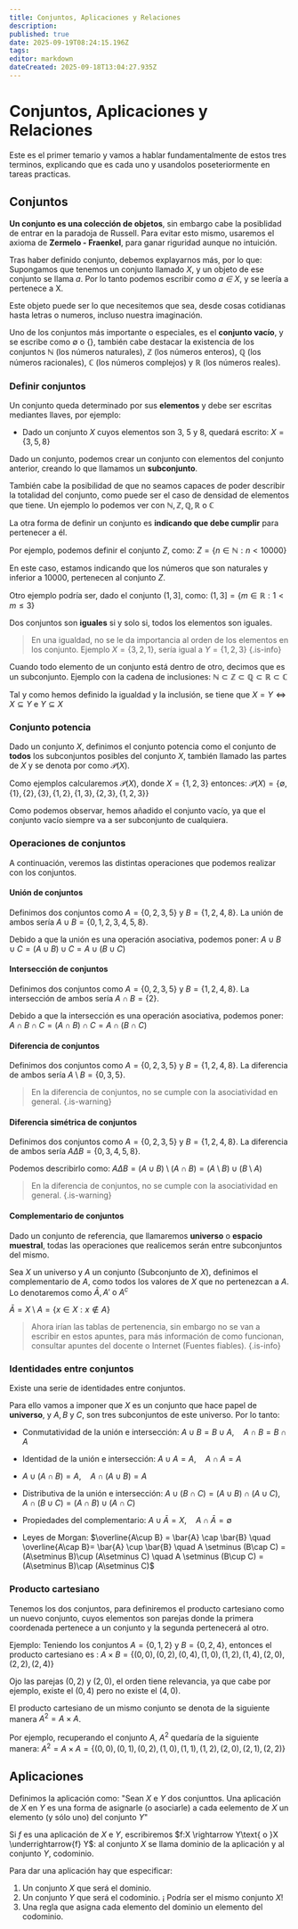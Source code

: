 ```yaml
---
title: Conjuntos, Aplicaciones y Relaciones
description: 
published: true
date: 2025-09-19T08:24:15.196Z
tags: 
editor: markdown
dateCreated: 2025-09-18T13:04:27.935Z
---
```


# Conjuntos, Aplicaciones y Relaciones
Este es el primer temario y vamos a hablar fundamentalmente de estos tres terminos, explicando que es cada uno y usandolos poseteriormente en tareas practicas.

## Conjuntos
**Un conjunto es una colección de objetos**, sin embargo cabe la posiblidad de entrar en la paradoja de Russell. Para evitar esto mismo, usaremos el axioma de **Zermelo - Fraenkel**, para ganar riguridad aunque no intuición.


Tras haber definido conjunto, debemos explayarnos más, por lo que:
Supongamos que tenemos un conjunto llamado *X*, y un objeto de ese conjunto se llama *a*. Por lo tanto podemos escribir como *a ∈ X*, y se leería a pertenece a X.

Este objeto puede ser lo que necesitemos que sea, desde cosas cotidianas hasta letras o numeros, incluso nuestra imaginación.


Uno de los conjuntos más importante o especiales, es el **conjunto vacío**, y se escribe como $\emptyset$ o $\{\}$, también cabe destacar la existencia de los conjuntos $\mathbb{N}$ (los números naturales), $\mathbb{Z}$ (los números enteros), $\mathbb{Q}$ (los números racionales), $\mathbb{C}$ (los números complejos) y $\mathbb{R}$ (los números reales).
### Definir conjuntos
Un conjunto queda determinado por sus **elementos** y debe ser escritas mediantes llaves, por ejemplo:
- Dado un conjunto $X$ cuyos elementos son 3, 5 y 8, quedará escrito: $X =\{3,5,8\}$

Dado un conjunto, podemos crear un conjunto con elementos del conjunto anterior, creando lo que llamamos un  **subconjunto**.

También cabe la posibilidad de que no seamos capaces de poder describir la totalidad del conjunto, como puede ser el caso de densidad de elementos que tiene.
Un ejemplo lo podemos ver con $\mathbb{N,Z,Q,R\text{ o }C}$


La otra forma de definir un conjunto es **indicando que debe cumplir** para pertenecer a él.

Por ejemplo, podemos definir el conjunto $Z$, como: $Z = \{ n \in \mathbb{N} : n < 10000 \}$

En este caso, estamos indicando que los números que son naturales y inferior a 10000, pertenecen al conjunto $Z$.


Otro ejemplo podría ser, dado el conjunto $(1,3]$, como: $(1,3]= \{m\in\mathbb{R} : 1<m\leq 3\}$

Dos conjuntos son **iguales** si y solo si, todos los elementos son iguales.

> En una igualdad, no se le da importancia al orden de los elementos en los conjunto. Ejemplo $X = \{3,2,1\}$, sería igual a $Y = \{1,2,3\}$
{.is-info}


Cuando todo elemento de un conjunto está dentro de otro, decimos que es un subconjunto. 
Ejemplo con la cadena de inclusiones: $\mathbb{N}\subset\mathbb{Z}\subset\mathbb{Q}\subset\mathbb{R}\subset\mathbb{C}$


Tal y como hemos definido la igualdad y la inclusión, se tiene que $X=Y\Leftrightarrow X \subseteq Y \text{ e } Y \subseteq X$


### Conjunto potencia
Dado un conjunto $X$, definimos el conjunto potencia como el conjunto de **todos** los subconjuntos posibles del conjunto $X$, también llamado las partes de $X$ y se denota por como $\mathcal{P}(X)$.

Como ejemplos calcularemos $\mathcal{P}(X)$, donde $X=\{1,2,3\}$ entonces:
$\mathcal{P}(X) = \{\emptyset,\{1\},\{2\},\{3\},\{1,2\},\{1,3\},\{2,3\},\{1,2,3\}\}$

Como podemos observar, hemos añadido el conjunto vacío, ya que el conjunto vacío siempre va a ser subconjunto de cualquiera.
### Operaciones de conjuntos
A continuación, veremos las distintas operaciones que podemos realizar con los conjuntos.
#### Unión de conjuntos
Definimos dos conjuntos como $A = \{0,2,3,5\}$ y $B = \{1,2,4,8\}$. La unión de ambos sería $A \cup B =\{0,1,2,3,4,5,8\}$.


Debido a que la unión es una operación asociativa, podemos poner: $A \cup B \cup C = (A \cup B) \cup C = A \cup (B \cup C)$
#### Intersección de conjuntos
Definimos dos conjuntos como $A = \{0,2,3,5\}$ y $B = \{1,2,4,8\}$. La intersección de ambos sería $A \cap B =\{2\}$.


Debido a que la intersección es una operación asociativa, podemos poner: $A \cap B \cap C = (A \cap B) \cap C = A \cap (B \cap C)$

#### Diferencia de conjuntos
Definimos dos conjuntos como $A = \{0,2,3,5\}$ y $B = \{1,2,4,8\}$. La diferencia de ambos sería $A \setminus B =\{0,3,5\}$.

> En la diferencia de conjuntos, no se cumple con la asociatividad en general.
{.is-warning}

#### Diferencia simétrica de conjuntos
Definimos dos conjuntos como $A = \{0,2,3,5\}$ y $B = \{1,2,4,8\}$. La diferencia de ambos sería $A \Delta B =\{0,3,4,5,8\}$.

Podemos describirlo como: $A \Delta B = (A \cup B) \setminus (A \cap B) = (A \setminus B) \cup ( B \setminus A)$
> En la diferencia de conjuntos, no se cumple con la asociatividad en general.
{.is-warning}

#### Complementario de conjuntos
Dado un conjunto de referencia, que llamaremos **universo** o **espacio muestral**, todas las operaciones que realicemos serán entre subconjuntos del mismo.

Sea $X$ un universo y $A$ un conjunto (Subconjunto de $X$), definimos el complementario de $A$, como todos los valores de $X$ que no pertenezcan a $A$. Lo denotaremos como $\bar{A}, A'\text{ o }A^{c}$

$\bar{A} = X \setminus A = \{x \in X : x \notin A \}$ 


> Ahora irían las tablas de pertenencia, sin embargo no se van a escribir en estos apuntes, para más información de como funcionan, consultar apuntes del docente o Internet (Fuentes fiables).
{.is-info}

### Identidades entre conjuntos
Existe una serie de identidades entre conjuntos.

Para ello vamos a imponer que $X$ es un conjunto que hace papel de **universo**, y $A,B \text{ y }C$, son tres subconjuntos de este universo. Por lo tanto:

- Conmutatividad de la unión e intersección: $A \cup B = B \cup A ,\quad A\cap B = B \cap A$

- Identidad de la unión e intersección: $A \cup A = A ,\quad A \cap A = A$

- $A \cup (A \cap B) = A ,\quad A \cap (A \cup B) = A$

- Distributiva de la unión e intersección: $A \cup (B \cap C) = (A \cup B) \cap (A \cup C ) ,\quad A \cap(B\cup C) = (A\cap B) \cup (A \cap C)$

- Propiedades del complementario: $A \cup \bar{A}=X , \quad A \cap \bar{A} = \emptyset$

- Leyes de Morgan: $\overline{A\cup B} = \bar{A} \cap \bar{B} \quad \overline{A\cap B}= \bar{A} \cup \bar{B} \quad A \setminus (B\cap C) = (A\setminus B)\cup (A\setminus C) \quad A \setminus (B\cup C) = (A\setminus B)\cap (A\setminus C)$

### Producto cartesiano
Tenemos los dos conjuntos, para definiremos el producto cartesiano como un nuevo conjunto, cuyos elementos son parejas donde la primera coordenada pertenece a un conjunto y la segunda pertenecerá al otro.

Ejemplo: Teniendo los conjuntos $A =\{0,1,2\} \text{ y } B=\{0,2,4\}$, entonces el producto cartesiano es :
$A\times B = \{(0,0),(0,2),(0,4),(1,0),(1,2),(1,4),(2,0),(2,2),(2,4)\}$

Ojo las parejas $(0,2) \text{ y } (2,0)$, el orden tiene relevancia, ya que cabe por ejemplo, existe el $(0,4)$ pero no existe el $(4,0)$.

El producto cartesiano de un mismo conjunto se denota de la siguiente manera $A^{2} = A \times A$.

Por ejemplo, recuperando el conjunto $A$, $A^{2}$ quedaría de la siguiente manera: $A^{2} = A \times A = \{ (0,0),(0,1),(0,2),(1,0),(1,1),(1,2),(2,0),(2,1),(2,2) \}$


## Aplicaciones
Definimos la aplicación como: "Sean $X$ e $Y$ dos conjunttos. Una aplicación de $X$ en $Y$ es una forma de asignarle (o asociarle) a cada eelemento de $X$ un elemento (y sólo uno) del conjunto $Y$"

Si $f$ es una aplicación de $X$ e $Y$, escribiremos $f:X \rightarrow Y\text{ o }X \underrightarrow{f} Y$: al conjunto $X$ se llama dominio de la aplicación y al conjunto $Y$, codominio.

Para dar una aplicación hay que especificar:
1. Un conjunto $X$ que será el dominio.
2. Un conjunto $Y$ que será el codominio. ¡ Podría ser el mismo conjunto $X$!
3. Una regla que asigna cada elemento del dominio un elemento del codominio.

